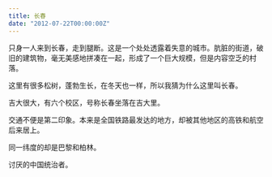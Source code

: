 ```yaml
---
title: 长春
date: "2012-07-22T00:00:00Z"
---
```


只身一人来到长春，走到腿断。这是一个处处透露着失意的城市。肮脏的街道，破旧的建筑物，毫无美感地拼凑在一起，形成了一个巨大规模，但是内容空乏的村落。

这里有很多松树，蓬勃生长，在冬天也一样，所以我猜为什么这里叫长春。

吉大很大，有六个校区，号称长春坐落在吉大里。

交通不便是第二印象。本来是全国铁路最发达的地方，却被其他地区的高铁和航空后来居上。

同一纬度的却是巴黎和柏林。

讨厌的中国统治者。
